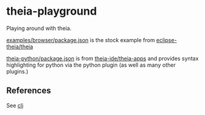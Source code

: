 # theia-playground

Playing around with theia.

[examples/browser/package.json](examples/browser/package.json) is the stock example from [eclipse-theia/theia](https://github.com/eclipse-theia/theia/tree/35d478043/examples/browser)

[theia-python/package.json](theia-python/package.json) is from [theia-ide/theia-apps](https://github.com/theia-ide/theia-apps/blob/a54aaa676e3db07d22ab75dde9f3447576135b4d/theia-python-docker/latest.package.json) and provides syntax highlighting for python via the python plugin (as well as many other plugins.)

## References

See [cli](https://github.com/eclipse-theia/theia/blob/f58de79ea44141649f449897baaefc2f5622eaa4/dev-packages/cli/README.md)
